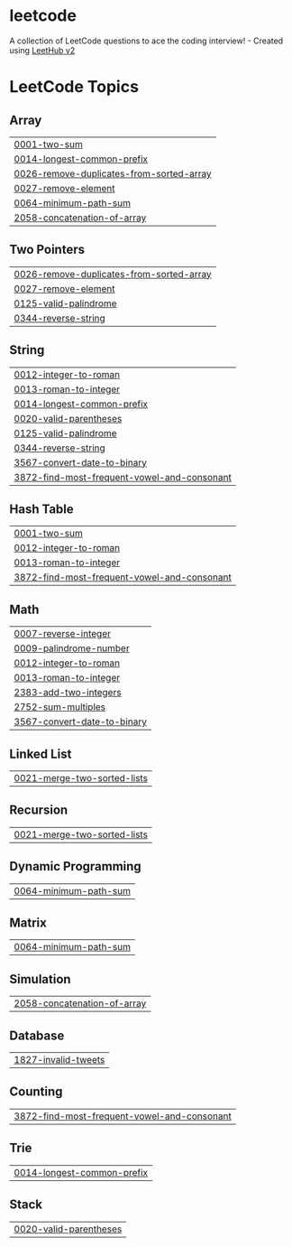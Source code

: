 # leetcode
A collection of LeetCode questions to ace the coding interview! - Created using [LeetHub v2](https://github.com/arunbhardwaj/LeetHub-2.0)

<!---LeetCode Topics Start-->
# LeetCode Topics
## Array
|  |
| ------- |
| [0001-two-sum](https://github.com/Muhammedshibil-123/leetcode/tree/master/0001-two-sum) |
| [0014-longest-common-prefix](https://github.com/Muhammedshibil-123/leetcode/tree/master/0014-longest-common-prefix) |
| [0026-remove-duplicates-from-sorted-array](https://github.com/Muhammedshibil-123/leetcode/tree/master/0026-remove-duplicates-from-sorted-array) |
| [0027-remove-element](https://github.com/Muhammedshibil-123/leetcode/tree/master/0027-remove-element) |
| [0064-minimum-path-sum](https://github.com/Muhammedshibil-123/leetcode/tree/master/0064-minimum-path-sum) |
| [2058-concatenation-of-array](https://github.com/Muhammedshibil-123/leetcode/tree/master/2058-concatenation-of-array) |
## Two Pointers
|  |
| ------- |
| [0026-remove-duplicates-from-sorted-array](https://github.com/Muhammedshibil-123/leetcode/tree/master/0026-remove-duplicates-from-sorted-array) |
| [0027-remove-element](https://github.com/Muhammedshibil-123/leetcode/tree/master/0027-remove-element) |
| [0125-valid-palindrome](https://github.com/Muhammedshibil-123/leetcode/tree/master/0125-valid-palindrome) |
| [0344-reverse-string](https://github.com/Muhammedshibil-123/leetcode/tree/master/0344-reverse-string) |
## String
|  |
| ------- |
| [0012-integer-to-roman](https://github.com/Muhammedshibil-123/leetcode/tree/master/0012-integer-to-roman) |
| [0013-roman-to-integer](https://github.com/Muhammedshibil-123/leetcode/tree/master/0013-roman-to-integer) |
| [0014-longest-common-prefix](https://github.com/Muhammedshibil-123/leetcode/tree/master/0014-longest-common-prefix) |
| [0020-valid-parentheses](https://github.com/Muhammedshibil-123/leetcode/tree/master/0020-valid-parentheses) |
| [0125-valid-palindrome](https://github.com/Muhammedshibil-123/leetcode/tree/master/0125-valid-palindrome) |
| [0344-reverse-string](https://github.com/Muhammedshibil-123/leetcode/tree/master/0344-reverse-string) |
| [3567-convert-date-to-binary](https://github.com/Muhammedshibil-123/leetcode/tree/master/3567-convert-date-to-binary) |
| [3872-find-most-frequent-vowel-and-consonant](https://github.com/Muhammedshibil-123/leetcode/tree/master/3872-find-most-frequent-vowel-and-consonant) |
## Hash Table
|  |
| ------- |
| [0001-two-sum](https://github.com/Muhammedshibil-123/leetcode/tree/master/0001-two-sum) |
| [0012-integer-to-roman](https://github.com/Muhammedshibil-123/leetcode/tree/master/0012-integer-to-roman) |
| [0013-roman-to-integer](https://github.com/Muhammedshibil-123/leetcode/tree/master/0013-roman-to-integer) |
| [3872-find-most-frequent-vowel-and-consonant](https://github.com/Muhammedshibil-123/leetcode/tree/master/3872-find-most-frequent-vowel-and-consonant) |
## Math
|  |
| ------- |
| [0007-reverse-integer](https://github.com/Muhammedshibil-123/leetcode/tree/master/0007-reverse-integer) |
| [0009-palindrome-number](https://github.com/Muhammedshibil-123/leetcode/tree/master/0009-palindrome-number) |
| [0012-integer-to-roman](https://github.com/Muhammedshibil-123/leetcode/tree/master/0012-integer-to-roman) |
| [0013-roman-to-integer](https://github.com/Muhammedshibil-123/leetcode/tree/master/0013-roman-to-integer) |
| [2383-add-two-integers](https://github.com/Muhammedshibil-123/leetcode/tree/master/2383-add-two-integers) |
| [2752-sum-multiples](https://github.com/Muhammedshibil-123/leetcode/tree/master/2752-sum-multiples) |
| [3567-convert-date-to-binary](https://github.com/Muhammedshibil-123/leetcode/tree/master/3567-convert-date-to-binary) |
## Linked List
|  |
| ------- |
| [0021-merge-two-sorted-lists](https://github.com/Muhammedshibil-123/leetcode/tree/master/0021-merge-two-sorted-lists) |
## Recursion
|  |
| ------- |
| [0021-merge-two-sorted-lists](https://github.com/Muhammedshibil-123/leetcode/tree/master/0021-merge-two-sorted-lists) |
## Dynamic Programming
|  |
| ------- |
| [0064-minimum-path-sum](https://github.com/Muhammedshibil-123/leetcode/tree/master/0064-minimum-path-sum) |
## Matrix
|  |
| ------- |
| [0064-minimum-path-sum](https://github.com/Muhammedshibil-123/leetcode/tree/master/0064-minimum-path-sum) |
## Simulation
|  |
| ------- |
| [2058-concatenation-of-array](https://github.com/Muhammedshibil-123/leetcode/tree/master/2058-concatenation-of-array) |
## Database
|  |
| ------- |
| [1827-invalid-tweets](https://github.com/Muhammedshibil-123/leetcode/tree/master/1827-invalid-tweets) |
## Counting
|  |
| ------- |
| [3872-find-most-frequent-vowel-and-consonant](https://github.com/Muhammedshibil-123/leetcode/tree/master/3872-find-most-frequent-vowel-and-consonant) |
## Trie
|  |
| ------- |
| [0014-longest-common-prefix](https://github.com/Muhammedshibil-123/leetcode/tree/master/0014-longest-common-prefix) |
## Stack
|  |
| ------- |
| [0020-valid-parentheses](https://github.com/Muhammedshibil-123/leetcode/tree/master/0020-valid-parentheses) |
<!---LeetCode Topics End-->